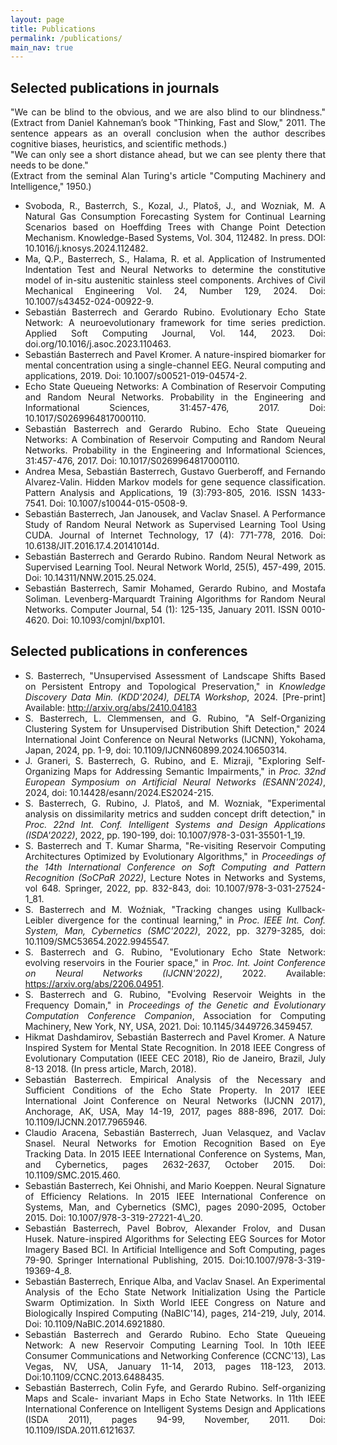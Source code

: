 ```yaml
---
layout: page
title: Publications
permalink: /publications/
main_nav: true
---
```


<!-- ![alt text]({{ site.baseurl }}/assets/profile-placeholder.gif "Profile Picture"){:.profile}

Centrarium is a custom theme for Jekyll, made by [Ben Centra][bencentra] for his own blog. He'd be humbled if you liked it enough to use it as well! Installation and configuration instructions can be found in the [GitHub repository](https://github.com/bencentra/centrarium).

This page is a good place to write about yourself, your project, your product, or whatever it is your site is for. You can replace the image above, or you can get rid of it entirely.

You can find out more info about customizing your Jekyll theme, as well as basic Jekyll usage documentation at [jekyllrb.com](http://jekyllrb.com/). And you can find the source code for Jekyll at [github.com/jekyll/jekyll](https://github.com/jekyll/jekyll)

[centrarium]: https://github.com/bencentra/centrarium
[bencentra]: http://bencentra.com
[jekyll]: https://github.com/jekyll/jekyll
-->

<h2>Selected publications in journals</h2>
<style>
body {
  text-align: justify;
}

.top-right {
  position: absolute;
  top: 100px;
  right: 200px;
  width: 300px;  /* Adjust the width as needed */
  font-style: italic;
  border-left: 4px solid #ccc;
  padding-left: 10px;
  margin-top: 10px;
  font-size: 10px;  /* Adjust the font size as needed */
}
.top-left {
  position: absolute;
  top: 100px;
  left: 200px;
  width: 300px;  /* Adjust the width as needed */
  font-style: italic;
  border-left: 4px solid #ccc;
  padding-left: 10px;
  margin-top: 10px;
  font-size: 10px;  /* Adjust the font size as needed */
}

.normal-text {
  font-style: normal;
}
</style>

<div class="top-right">
  "We can be blind to the obvious, and we are also blind to our blindness."
  <span class="normal-text">
  (Extract from Daniel Kahneman’s book "Thinking, Fast and Slow,"  2011. The sentence appears as an overall conclusion when the author describes cognitive biases, heuristics, and scientific methods.)
  </span>
</div>

<div class="top-left">
  "We can only see a short distance ahead, but we can see plenty there that needs to be done."<br>
  <span class="normal-text">
  (Extract from the seminal Alan Turing's article "Computing Machinery and Intelligence," 1950.)
  </span>
</div>


<ul class="spaced-list">
<li>
Svoboda, R., Basterrch, S., Kozal, J., Platoš, J., and Wozniak, M. A Natural Gas Consumption Forecasting System for Continual Learning Scenarios based on Hoeffding Trees with Change Point Detection Mechanism. Knowledge-Based Systems, Vol. 304, 112482. In press. DOI: 10.1016/j.knosys.2024.112482.
</li>
<li>
  Ma, Q.P., Basterrech, S., Halama, R. et al. Application of Instrumented Indentation Test and Neural Networks to determine the constitutive model of in-situ austenitic stainless steel components. Archives of Civil Mechanical Engineering Vol. 24, Number 129, 2024. Doi:  10.1007/s43452-024-00922-9.
</li>
<li>
  Sebastián Basterrech and Gerardo Rubino. Evolutionary Echo State Network: A neuroevolutionary framework for time series prediction. Applied Soft Computing Journal, Vol. 144, 2023. Doi: doi.org/10.1016/j.asoc.2023.110463.
</li>

<li> Sebastián Basterrech and Pavel Kromer.  A nature-inspired biomarker for mental concentration using a single-channel EEG. Neural computing and applications, 2019. Doi: 10.1007/s00521-019-04574-2.</li>

<li> Echo State Queueing Networks: A Combination of Reservoir Computing and Random Neural Networks. Probability in the Engineering and Informational Sciences, 31:457-476, 2017.  Doi: 10.1017/S0269964817000110.</li>

<li> Sebastián Basterrech and Gerardo Rubino. Echo State Queueing Networks: A Combination of Reservoir Computing and Random Neural Networks. Probability in the Engineering and Informational Sciences, 31:457-476, 2017.  Doi: 10.1017/S0269964817000110.</li>

<li> Andrea Mesa, Sebastián Basterrech, Gustavo Guerberoff, and Fernando Alvarez-Valin. Hidden Markov models for gene sequence classification. Pattern Analysis and Applications, 19 (3):793-805, 2016. ISSN  1433-7541. Doi: 10.1007/s10044-015-0508-9.</li>

<li> Sebastián Basterrech, Jan Janousek, and Vaclav Snasel.  A Performance Study of Random Neural Network as Supervised Learning Tool Using CUDA. Journal of Internet Technology, 17 (4): 771-778, 2016. Doi: 10.6138/JIT.2016.17.4.20141014d.</li>

<li> Sebastián Basterrech and Gerardo Rubino. Random Neural Network as Supervised Learning Tool. Neural Network World, 25(5), 457-499, 2015. Doi: 10.14311/NNW.2015.25.024.</li>

<li> Sebastián Basterrech, Samir Mohamed, Gerardo Rubino, and Mostafa Soliman. Levenberg-Marquardt Training Algorithms for Random Neural Networks. Computer Journal, 54 (1):  125-135, January 2011. ISSN 0010-4620. Doi: 10.1093/comjnl/bxp101.</li>

</ul>

<h2>Selected publications in conferences</h2>
<ul class="spaced-list">

<li>
    S. Basterrech, "Unsupervised Assessment of Landscape Shifts Based on Persistent Entropy and Topological Preservation," in <em>Knowledge Discovery Data Min. (KDD'2024), DELTA Workshop</em>, 2024. [Pre-print] Available: <a href="http://arxiv.org/abs/2410.04183">http://arxiv.org/abs/2410.04183</a>
</li>
<li>
    S. Basterrech, L. Clemmensen, and G. Rubino, "A Self-Organizing Clustering System for Unsupervised Distribution Shift Detection," 2024 International Joint Conference on Neural Networks (IJCNN), Yokohama, Japan, 2024, pp. 1-9, doi: 10.1109/IJCNN60899.2024.10650314.
</li>
<li>
    J. Graneri, S. Basterrech, G. Rubino, and E. Mizraji, "Exploring Self-Organizing Maps for Addressing Semantic Impairments," in <em>Proc. 32nd European Symposium on Artificial Neural Networks (ESANN'2024)</em>, 2024, doi: 10.14428/esann/2024.ES2024-215.
</li>
<li>
    S. Basterrech, G. Rubino, J. Platoš, and M. Wozniak, "Experimental analysis on dissimilarity metrics and sudden concept drift detection," in <em>Proc. 22nd Int. Conf. Intelligent Systems and Design Applications (ISDA'2022)</em>, 2022, pp. 190-199, doi: 10.1007/978-3-031-35501-1_19.
</li>
<li>
 S. Basterrech and T. Kumar Sharma, "Re-visiting Reservoir Computing Architectures Optimized by Evolutionary Algorithms," in <em>Proceedings of the 14th International Conference on Soft Computing and Pattern Recognition (SoCPaR 2022)</em>, Lecture Notes in Networks and Systems, vol 648. Springer, 2022, pp. 832-843, doi: 10.1007/978-3-031-27524-1_81.
</li>
<li>
    S. Basterrech and M. Woźniak, "Tracking changes using Kullback-Leibler divergence for the continual learning," in <em>Proc. IEEE Int. Conf. System, Man, Cybernetics (SMC'2022)</em>, 2022, pp. 3279-3285, doi: 10.1109/SMC53654.2022.9945547.
</li>
<li>
S. Basterrech and G. Rubino, "Evolutionary Echo State Network: evolving reservoirs in the Fourier space," in <em>Proc. Int. Joint Conference on Neural Networks (IJCNN'2022)</em>, 2022. Available: <a href="https://arxiv.org/abs/2206.04951">https://arxiv.org/abs/2206.04951</a>.
</li>

<li>
S. Basterrech and G. Rubino, "Evolving Reservoir Weights in the Frequency Domain," in <em>Proceedings of the Genetic and Evolutionary Computation Conference Companion</em>, Association for Computing Machinery, New York, NY, USA, 2021. Doi: 10.1145/3449726.3459457.
</li>

<li> Hikmat Dashdamirov, Sebastián Basterrech and Pavel Kromer. A Nature Inspired System for Mental State Recognition. In 2018 IEEE Congress of Evolutionary Computation (IEEE CEC 2018), Rio de Janeiro, Brazil, July 8-13 2018. (In press article, March, 2018).</li>

<li> Sebastián Basterrech. Empirical Analysis of the Necessary and Sufficient Conditions of the Echo State Property. In 2017 IEEE International Joint Conference on Neural Networks (IJCNN 2017), Anchorage, AK, USA, May 14-19, 2017, pages 888-896, 2017. Doi: 10.1109/IJCNN.2017.7965946.</li>

<li> Claudio Aracena, Sebastián Basterrech, Juan Velasquez, and Vaclav Snasel. Neural Networks for Emotion Recognition Based on Eye Tracking Data. In 2015 IEEE International Conference on Systems, Man, and Cybernetics, pages 2632-2637, October 2015. Doi: 10.1109/SMC.2015.460.</li>

<li> Sebastián Basterrech, Kei Ohnishi, and Mario Koeppen. Neural Signature of Efficiency Relations. In 2015 IEEE International Conference on Systems, Man, and Cybernetics (SMC), pages 2090-2095, October 2015. Doi: 10.1007/978-3-319-27221-4\_20.</li>

<li> Sebastián Basterrech, Pavel Bobrov, Alexander Frolov, and Dusan Husek. Nature-inspired Algorithms for Selecting EEG Sources for Motor Imagery Based BCI. In Artificial Intelligence and Soft Computing, pages 79-90.  Springer International Publishing, 2015. Doi:10.1007/978-3-319-19369-4_8.</li>

<li> Sebastián Basterrech, Enrique Alba, and Vaclav Snasel. An Experimental Analysis of the Echo State Network Initialization Using the Particle Swarm Optimization. In Sixth World IEEE Congress on Nature and Biologically Inspired Computing (NaBIC'14), pages, 214-219, July, 2014. Doi: 10.1109/NaBIC.2014.6921880.</li>

<li> Sebastián Basterrech and Gerardo Rubino. Echo State Queueing Network: A new Reservoir Computing Learning Tool. In 10th IEEE Consumer Communications and Networking Conference (CCNC'13), Las Vegas, NV, USA, January 11-14, 2013, pages 118-123, 2013. Doi:10.1109/CCNC.2013.6488435.</li>

<li> Sebastián Basterrech, Colin Fyfe, and Gerardo Rubino. Self-organizing Maps and Scale- invariant Maps in Echo State Networks. In 11th IEEE International Conference on Intelligent Systems Design and Applications (ISDA 2011), pages 94-99, November, 2011. Doi: 10.1109/ISDA.2011.6121637.</li>

</ul>
